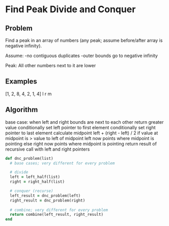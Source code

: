 # Find Peak Divide and Conquer

## Problem
Find a peak in an array of numbers (any peak; assume before/after array is negative infinity).

Assume:
-no contiguous duplicates
-outer bounds go to negative infinity

Peak:
All other numbers next to it are lower

## Examples

<!-- [1, 2, 3, 4, 5, 6, 7]    -> 7 is the only peak
[1, 2, 3, 4]      [5, 6, 7]
[1, 2]   [3, 4]



---

[4, 5, 2, 1, -3, 3, 2, 6, 7]   -> 5 or 3 or 7 are the peaks

[4, 5, 2, 1, -3]                 [3, 2, 6, 7]

[4, 5, 2]      [1, -3]       [3, 2]      [6, 7]

[4, 5]  [2]   [1]  [-3]   [3]  [2]   [6]  [7]

[4]  [5]
 -->

[1, 2, 8, 4, 2, 1, 4]
 l
                   r
          m

## Algorithm
base case: when left and right bounds are next to each other
  return greater value
  conditionally set left pointer to first element
  conditionally set right pointer to last element
  calculate midpoint
    left + (right - left) / 2
  if value at midpoint is > value to left of midpoint
    left now points where midpoint is pointing
  else
    right now points where midpoint is pointing
  return result of recursive call with left and right pointers




```rb
def dnc_problem(list)
  # base cases; very different for every problem

  # divide
  left = left_half(list)
  right = right_half(list)

  # conquer (recurse)
  left_result = dnc_problem(left)
  right_result = dnc_problem(right)
  
  # combine; very different for every problem
  return combine(left_result, right_result) 
end
```

